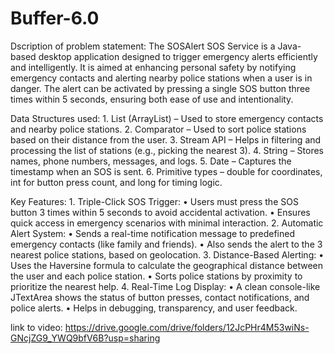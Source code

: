 # Buffer-6.0

Dscription of problem statement:
The SOSAlert SOS Service is a Java-based desktop application designed to trigger emergency alerts efficiently and intelligently. It is aimed at enhancing personal safety by notifying emergency contacts and alerting nearby police stations when a user is in danger. The alert can be activated by pressing a single SOS button three times within 5 seconds, ensuring both ease of use and intentionality.

Data Structures used:
	1.	List (ArrayList) – Used to store emergency contacts and nearby police stations.
	2.	Comparator – Used to sort police stations based on their distance from the user.
	3.	Stream API – Helps in filtering and processing the list of stations (e.g., picking the nearest 3).
	4.	String – Stores names, phone numbers, messages, and logs.
	5.	Date – Captures the timestamp when an SOS is sent.
	6.	Primitive types – double for coordinates, int for button press count, and long for timing logic.

Key Features:
	1.	Triple-Click SOS Trigger:
	•	Users must press the SOS button 3 times within 5 seconds to avoid accidental activation.
	•	Ensures quick access in emergency scenarios with minimal interaction.
	2.	Automatic Alert System:
	•	Sends a real-time notification message to predefined emergency contacts (like family and friends).
	•	Also sends the alert to the 3 nearest police stations, based on geolocation.
	3.	Distance-Based Alerting:
	•	Uses the Haversine formula to calculate the geographical distance between the user and each police station.
	•	Sorts police stations by proximity to prioritize the nearest help.
	4.	Real-Time Log Display:
	•	A clean console-like JTextArea shows the status of button presses, contact notifications, and police alerts.
	•	Helps in debugging, transparency, and user feedback.

 link to video:
 https://drive.google.com/drive/folders/12JcPHr4M53wiNs-GNcjZG9_YWQ9bfV6B?usp=sharing
 

